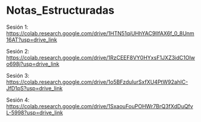 # Notas_Estructuradas

Sesión 1: https://colab.research.google.com/drive/1HTN51qiUHhYAC9IlfAX6f_0_8Unm16AT?usp=drive_link

Sesión 2: https://colab.research.google.com/drive/1RzCEEF8VY0HYxsF1JXZ3idC1Olwo698j?usp=drive_link

Sesión 3: https://colab.research.google.com/drive/1o5BFzduIurSxfXU4PtW92ahIC-JfD1pS?usp=drive_link

Sesión 4: https://colab.research.google.com/drive/1SxaouFouPOHWr7BrQ3fXdDuQfvL-5998?usp=drive_link
